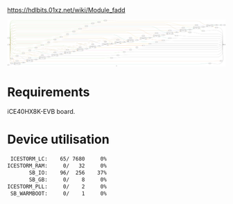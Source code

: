https://hdlbits.01xz.net/wiki/Module_fadd

![](diagram.svg)

# Requirements

iCE40HX8K-EVB board.

# Device utilisation

```
 ICESTORM_LC:    65/ 7680     0%
ICESTORM_RAM:     0/   32     0%
       SB_IO:    96/  256    37%
       SB_GB:     0/    8     0%
ICESTORM_PLL:     0/    2     0%
 SB_WARMBOOT:     0/    1     0%
```